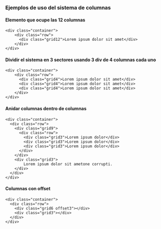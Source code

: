 ### Ejemplos de uso del sistema de columnas

#### Elemento que ocupe las 12 columnas

    <div class="container">
        <div class="row">
          <div class="grid12">Lorem ipsum dolor sit amet</div>
        </div>
    </div>

#### Dividir el sistema en 3 sectores usando 3 div de 4 columnas cada uno

    <div class="container">
        <div class="row">
          <div class="grid4">Lorem ipsum dolor sit amet</div>
          <div class="grid4">Lorem ipsum dolor sit amet</div>
          <div class="grid4">Lorem ipsum dolor sit amet</div>
        </div>
    </div>

#### Anidar columnas dentro de columnas

    <div class="container">
      <div class="row">
        <div class="grid9">
          <div class="row">
            <div class="grid3">Lorem ipsum dolor</div>
            <div class="grid3">Lorem ipsum dolor</div>
            <div class="grid3">Lorem ipsum dolor</div>
          </div>
        </div>
        <div class="grid3">
            Lorem ipsum dolor sit ametone corrupti.
        </div>
      </div>
    </div>

#### Columnas con offset

    <div class="container">
      <div class="row">
        <div class="grid6 offset3"></div>
        <div class="grid3"></div>
      </div>
    </div>